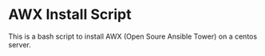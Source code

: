 # AWX Install Script

This is a bash script to install AWX (Open Soure Ansible Tower) on a centos server. 
 